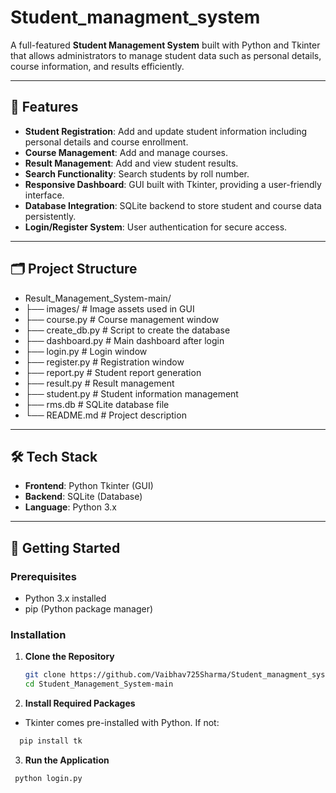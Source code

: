 # Student_managment_system

A full-featured **Student Management System** built with Python and Tkinter that allows administrators to manage student data such as personal details, course information, and results efficiently.

---

## 🔧 Features

- **Student Registration**: Add and update student information including personal details and course enrollment.
- **Course Management**: Add and manage courses.
- **Result Management**: Add and view student results.
- **Search Functionality**: Search students by roll number.
- **Responsive Dashboard**: GUI built with Tkinter, providing a user-friendly interface.
- **Database Integration**: SQLite backend to store student and course data persistently.
- **Login/Register System**: User authentication for secure access.

---

## 🗂️ Project Structure

- Result_Management_System-main/
- ├── images/ # Image assets used in GUI
- ├── course.py # Course management window
- ├── create_db.py # Script to create the database
- ├── dashboard.py # Main dashboard after login
- ├── login.py # Login window
- ├── register.py # Registration window
- ├── report.py # Student report generation
- ├── result.py # Result management
- ├── student.py # Student information management
- ├── rms.db # SQLite database file
- └── README.md # Project description

---

## 🛠️ Tech Stack

- **Frontend**: Python Tkinter (GUI)
- **Backend**: SQLite (Database)
- **Language**: Python 3.x

---

## 🚀 Getting Started

### Prerequisites

- Python 3.x installed
- pip (Python package manager)

### Installation

1. **Clone the Repository**
   ```bash
   git clone https://github.com/Vaibhav725Sharma/Student_managment_system.git
   cd Student_Management_System-main
   ```
2. **Install Required Packages**

- Tkinter comes pre-installed with Python. If not:

```bash
  pip install tk
```

3. **Run the Application**

```bash
 python login.py
```
